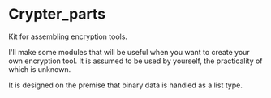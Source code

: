 # Crypter_parts
Kit for assembling encryption tools.

I'll make some modules that will be useful when you want to create your own encryption tool.
It is assumed to be used by yourself, the practicality of which is unknown.

It is designed on the premise that binary data is handled as a list type.
